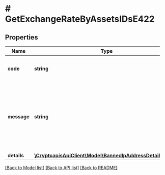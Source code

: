 # # GetExchangeRateByAssetsIDsE422

## Properties

Name | Type | Description | Notes
------------ | ------------- | ------------- | -------------
**code** | **string** | Specifies an error code, e.g. error 404. |
**message** | **string** | Specifies the message of the error, i.e. why the error was returned, e.g. error 404 stands for “not found”. |
**details** | [**\CryptoapisApiClient\Model\BannedIpAddressDetailsInner[]**](BannedIpAddressDetailsInner.md) |  | [optional]

[[Back to Model list]](../../README.md#models) [[Back to API list]](../../README.md#endpoints) [[Back to README]](../../README.md)
